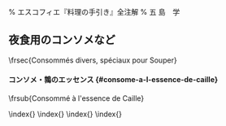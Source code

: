 % エスコフィエ『料理の手引き』全注解
% 五 島　学


## 夜食用のコンソメなど

\frsec{Consommés divers, spéciaux pour Souper}





#### コンソメ・鶉のエッセンス {#consome-a-l-essence-de-caille}

\frsub{Consommé à l'essence de Caille}

\index{}
\index{}
\index{}
\index{}
